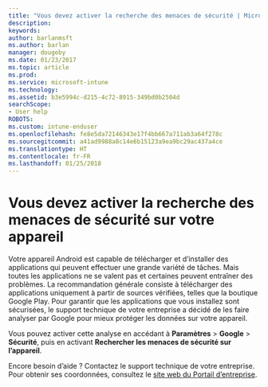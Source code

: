 ```yaml
---
title: "Vous devez activer la recherche des menaces de sécurité | Microsoft Docs"
description: 
keywords: 
author: barlanmsft
ms.author: barlan
manager: dougeby
ms.date: 01/23/2017
ms.topic: article
ms.prod: 
ms.service: microsoft-intune
ms.technology: 
ms.assetid: b3e5994c-d215-4c72-8915-349bd0b2504d
searchScope:
- User help
ROBOTS: 
ms.custom: intune-enduser
ms.openlocfilehash: fe8e5da72146343e17f4bb667a711ab3a64f278c
ms.sourcegitcommit: a41ad9988a8c14e6b15123a9ea9bc29ac437a4ce
ms.translationtype: HT
ms.contentlocale: fr-FR
ms.lasthandoff: 01/25/2018
---
```

# <a name="you-need-to-make-your-device-able-to-scan-for-security-threats"></a>Vous devez activer la recherche des menaces de sécurité sur votre appareil

Votre appareil Android est capable de télécharger et d’installer des applications qui peuvent effectuer une grande variété de tâches. Mais toutes les applications ne se valent pas et certaines peuvent entraîner des problèmes. La recommandation générale consiste à télécharger des applications uniquement à partir de sources vérifiées, telles que la boutique Google Play. Pour garantir que les applications que vous installez sont sécurisées, le support technique de votre entreprise a décidé de les faire analyser par Google pour mieux protéger les données sur votre appareil.

Vous pouvez activer cette analyse en accédant à **Paramètres** > **Google** > **Sécurité**, puis en activant **Rechercher les menaces de sécurité sur l’appareil**.

Encore besoin d’aide ? Contactez le support technique de votre entreprise. Pour obtenir ses coordonnées, consultez le [site web du Portail d’entreprise](https://portal.manage.microsoft.com#HelpDeskDialog).
